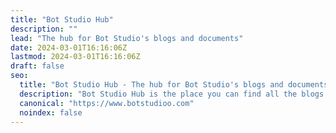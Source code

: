 ```yaml
---
title: "Bot Studio Hub"
description: ""
lead: "The hub for Bot Studio's blogs and documents"
date: 2024-03-01T16:16:06Z
lastmod: 2024-03-01T16:16:06Z
draft: false
seo:
  title: "Bot Studio Hub - The hub for Bot Studio's blogs and documents"
  description: "Bot Studio Hub is the place you can find all the blogs about the world of robots and learn more about how the Bot Studio robots maker works."
  canonical: "https://www.botstudioo.com"
  noindex: false
---
```

